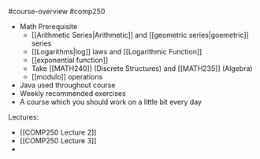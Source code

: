 #course-overview #comp250

- Math Prerequisite
	- [[Arithmetic Series|Arithmetic]] and [[geometric series|goemetric]] series
	- [[Logarithms|log]] laws and [[Logarithmic Function]]
	- [[exponential function]]
	- Take [[MATH240]] (Discrete Structures) and [[MATH235]] (Algebra)
	- [[modulo]] operations
- Java used throughout course
- Weekly recommended exercises
- A course which you should work on a little bit every day

Lectures:
- [[COMP250 Lecture 2]]
- [[COMP250 Lecture 3]]
- 
